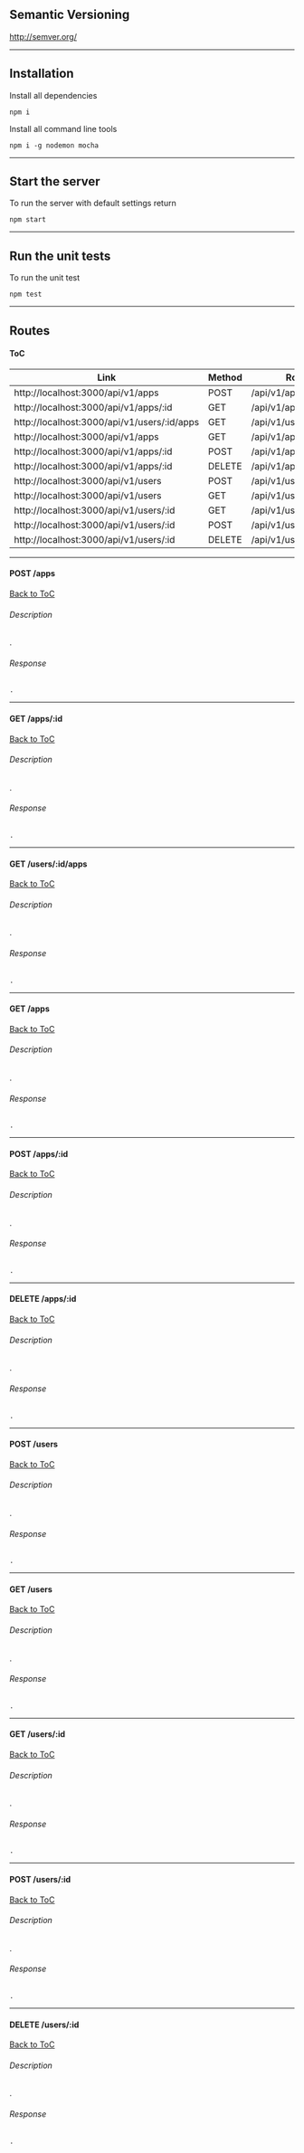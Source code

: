 ## Semantic Versioning
http://semver.org/


---


## Installation
Install all dependencies
```
npm i
```
Install all command line tools
```
npm i -g nodemon mocha
```


---


## Start the server
To run the server with default settings return
```
npm start
```


---


## Run the unit tests
To run the unit test
```
npm test
```


---


## Routes


#### ToC
| Link | Method | Route | Response |
|---|---|---|---|
| http://localhost:3000/api/v1/apps | POST | /api/v1/apps | [Response](#post-apps) |
| http://localhost:3000/api/v1/apps/:id | GET | /api/v1/apps/:id | [Response](#get-appsid) |
| http://localhost:3000/api/v1/users/:id/apps | GET | /api/v1/users/:id/apps | [Response](#get-usersidapps) |
| http://localhost:3000/api/v1/apps | GET | /api/v1/apps | [Response](#get-apps) |
| http://localhost:3000/api/v1/apps/:id | POST | /api/v1/apps/:id | [Response](#post-appsid) |
| http://localhost:3000/api/v1/apps/:id | DELETE | /api/v1/apps/:id | [Response](#delete-appsid) |
| http://localhost:3000/api/v1/users | POST | /api/v1/users | [Response](#post-users) |
| http://localhost:3000/api/v1/users | GET | /api/v1/users | [Response](#get-users) |
| http://localhost:3000/api/v1/users/:id | GET | /api/v1/users/:id | [Response](#get-usersid) |
| http://localhost:3000/api/v1/users/:id | POST | /api/v1/users/:id | [Response](#post-usersid) |
| http://localhost:3000/api/v1/users/:id | DELETE | /api/v1/users/:id | [Response](#delete-usersid) |


---


#### POST /apps
[Back to ToC](#toc)
###### Description
.
###### Response
```
.
```


---


#### GET /apps/:id
[Back to ToC](#toc)
###### Description
.
###### Response
```
.
```


---


#### GET /users/:id/apps
[Back to ToC](#toc)
###### Description
.
###### Response
```
.
```


---


#### GET /apps
[Back to ToC](#toc)
###### Description
.
###### Response
```
.
```


---


#### POST /apps/:id
[Back to ToC](#toc)
###### Description
.
###### Response
```
.
```


---


#### DELETE /apps/:id
[Back to ToC](#toc)
###### Description
.
###### Response
```
.
```


---


#### POST /users
[Back to ToC](#toc)
###### Description
.
###### Response
```
.
```


---


#### GET /users
[Back to ToC](#toc)
###### Description
.
###### Response
```
.
```


---


#### GET /users/:id
[Back to ToC](#toc)
###### Description
.
###### Response
```
.
```


---


#### POST /users/:id
[Back to ToC](#toc)
###### Description
.
###### Response
```
.
```


---


#### DELETE /users/:id
[Back to ToC](#toc)
###### Description
.
###### Response
```
.
```
